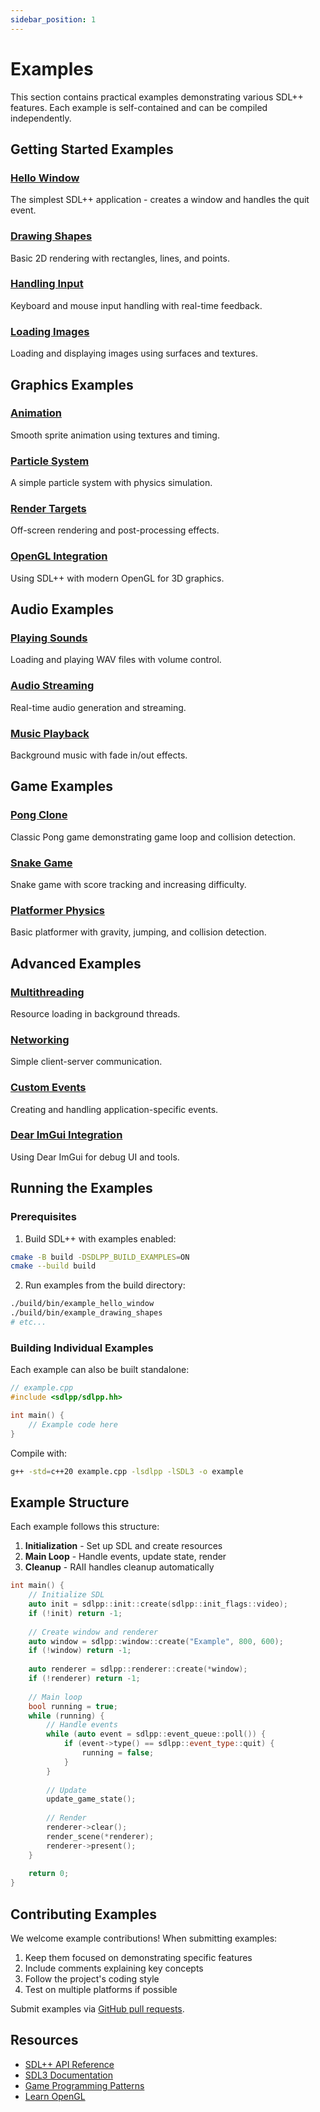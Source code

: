 ```yaml
---
sidebar_position: 1
---
```


# Examples

This section contains practical examples demonstrating various SDL++ features. Each example is self-contained and can be compiled independently.

## Getting Started Examples

### [Hello Window](hello-window)
The simplest SDL++ application - creates a window and handles the quit event.

### [Drawing Shapes](drawing-shapes)
Basic 2D rendering with rectangles, lines, and points.

### [Handling Input](handling-input)
Keyboard and mouse input handling with real-time feedback.

### [Loading Images](loading-images)
Loading and displaying images using surfaces and textures.

## Graphics Examples

### [Animation](animation)
Smooth sprite animation using textures and timing.

### [Particle System](particle-system)
A simple particle system with physics simulation.

### [Render Targets](render-targets)
Off-screen rendering and post-processing effects.

### [OpenGL Integration](opengl-integration)
Using SDL++ with modern OpenGL for 3D graphics.

## Audio Examples

### [Playing Sounds](playing-sounds)
Loading and playing WAV files with volume control.

### [Audio Streaming](audio-streaming)
Real-time audio generation and streaming.

### [Music Playback](music-playback)
Background music with fade in/out effects.

## Game Examples

### [Pong Clone](pong-clone)
Classic Pong game demonstrating game loop and collision detection.

### [Snake Game](snake-game)
Snake game with score tracking and increasing difficulty.

### [Platformer Physics](platformer-physics)
Basic platformer with gravity, jumping, and collision detection.

## Advanced Examples

### [Multithreading](multithreading)
Resource loading in background threads.

### [Networking](networking)
Simple client-server communication.

### [Custom Events](custom-events)
Creating and handling application-specific events.

### [Dear ImGui Integration](imgui-integration)
Using Dear ImGui for debug UI and tools.

## Running the Examples

### Prerequisites

1. Build SDL++ with examples enabled:
```bash
cmake -B build -DSDLPP_BUILD_EXAMPLES=ON
cmake --build build
```

2. Run examples from the build directory:
```bash
./build/bin/example_hello_window
./build/bin/example_drawing_shapes
# etc...
```

### Building Individual Examples

Each example can also be built standalone:

```cpp
// example.cpp
#include <sdlpp/sdlpp.hh>

int main() {
    // Example code here
}
```

Compile with:
```bash
g++ -std=c++20 example.cpp -lsdlpp -lSDL3 -o example
```

## Example Structure

Each example follows this structure:

1. **Initialization** - Set up SDL and create resources
2. **Main Loop** - Handle events, update state, render
3. **Cleanup** - RAII handles cleanup automatically

```cpp
int main() {
    // Initialize SDL
    auto init = sdlpp::init::create(sdlpp::init_flags::video);
    if (!init) return -1;
    
    // Create window and renderer
    auto window = sdlpp::window::create("Example", 800, 600);
    if (!window) return -1;
    
    auto renderer = sdlpp::renderer::create(*window);
    if (!renderer) return -1;
    
    // Main loop
    bool running = true;
    while (running) {
        // Handle events
        while (auto event = sdlpp::event_queue::poll()) {
            if (event->type() == sdlpp::event_type::quit) {
                running = false;
            }
        }
        
        // Update
        update_game_state();
        
        // Render
        renderer->clear();
        render_scene(*renderer);
        renderer->present();
    }
    
    return 0;
}
```

## Contributing Examples

We welcome example contributions! When submitting examples:

1. Keep them focused on demonstrating specific features
2. Include comments explaining key concepts
3. Follow the project's coding style
4. Test on multiple platforms if possible

Submit examples via [GitHub pull requests](https://github.com/sdlpp/sdlpp/pulls).

## Resources

- [SDL++ API Reference](../api/overview)
- [SDL3 Documentation](https://wiki.libsdl.org/SDL3)
- [Game Programming Patterns](https://gameprogrammingpatterns.com/)
- [Learn OpenGL](https://learnopengl.com/)